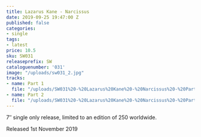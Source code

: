 ```yaml
---
title: Lazarus Kane - Narcissus
date: 2019-09-25 19:47:00 Z
published: false
categories:
- single
tags:
- latest
price: 10.5
sku: SW031
releaseprefix: SW
cataloguenumber: '031'
image: "/uploads/sw031_2.jpg"
tracks:
- name: Part 1
  file: "/uploads/SW031%20-%20Lazarus%20Kane%20-%20Narcissus%20-%20Part%201.mp3"
- name: Part 2
  file: "/uploads/SW031%20-%20Lazarus%20Kane%20-%20Narcissus%20-%20Part%202.mp3"
---
```


7″ single only release, limited to an edition of 250 worldwide.

Released 1st November 2019